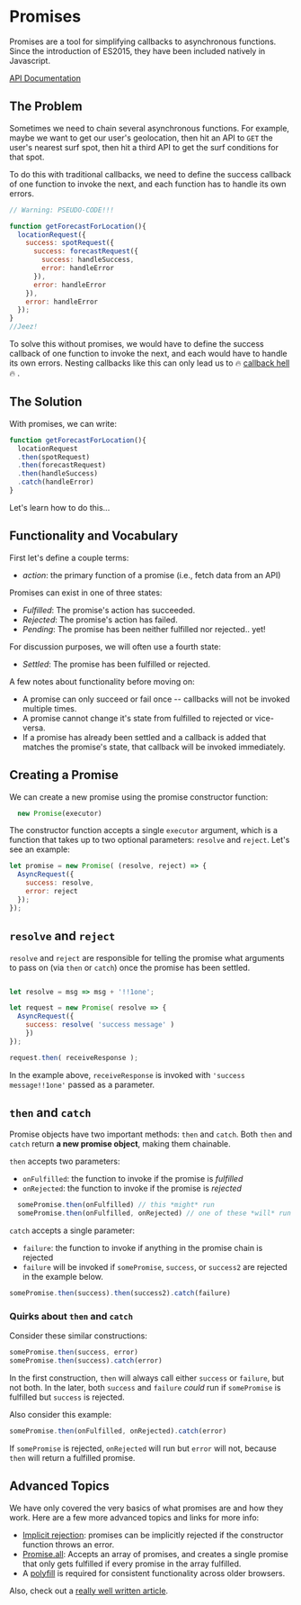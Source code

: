 # Promises

Promises are a tool for simplifying callbacks to asynchronous functions. Since the introduction of ES2015, they have been included natively in Javascript.

[API Documentation][documentation]

## The Problem

Sometimes we need to chain several asynchronous functions. For example, maybe we want to get our user's geolocation, then hit an API to `GET` the user's nearest surf spot, then hit a third API to get the surf conditions for that spot. 

To do this with traditional callbacks, we need to define the success callback of one function to invoke the next, and each function has to handle its own errors.

```javascript
// Warning: PSEUDO-CODE!!!

function getForecastForLocation(){
  locationRequest({
    success: spotRequest({
      success: forecastRequest({
        success: handleSuccess,
        error: handleError
      }),
      error: handleError
    }),
    error: handleError
  });
}
//Jeez!
```

To solve this without promises, we would have to define the success callback of one function to invoke the next, and each would have to handle its own errors. Nesting callbacks like this can only lead us to :fire: [callback hell][callback-hell] :fire: .

## The Solution

With promises, we can write:

```javascript
function getForecastForLocation(){
  locationRequest
  .then(spotRequest)
  .then(forecastRequest)
  .then(handleSuccess)
  .catch(handleError)
}
```

Let's learn how to do this...

## Functionality and Vocabulary

First let's define a couple terms:

  * _action_: the primary function of a promise (i.e., fetch data from an API)

Promises can exist in one of three states:

  * _Fulfilled_: The promise's action has succeeded.
  * _Rejected_: The promise's action has failed.
  * _Pending_: The promise has been neither fulfilled nor rejected.. yet!

For discussion purposes, we will often use a fourth state:

  * _Settled_: The promise has been fulfilled or rejected.

A few notes about functionality before moving on:

  * A promise can only succeed or fail once -- callbacks will not be invoked multiple times.
  * A promise cannot change it's state from fulfilled to rejected or vice-versa.
  * If a promise has already been settled and a callback is added that matches the promise's state, that callback will be invoked immediately.

## Creating a Promise

We can create a new promise using the promise constructor function:

```javascript
  new Promise(executor)
```

The constructor function accepts a single `executor` argument, which is a function that takes up to two optional parameters: `resolve` and `reject`. Let's see an example:

```javascript
let promise = new Promise( (resolve, reject) => {
  AsyncRequest({
    success: resolve,
    error: reject
  });
});
```

## `resolve` and `reject`

`resolve` and `reject` are responsible for telling the promise what arguments to pass on (via `then` or `catch`) once the promise has been settled. 

```javascript

let resolve = msg => msg + '!!1one';

let request = new Promise( resolve => {  
  AsyncRequest({
    success: resolve( 'success message' )
    })
});

request.then( receiveResponse );
```

In the example above, `receiveResponse` is invoked with `'success message!!1one'` passed as a parameter.

## `then` and `catch`

Promise objects have two important methods: `then` and `catch`. Both `then` and `catch` return __a new promise object__, making them chainable.

`then` accepts two parameters:
  * `onFulfilled`: the function to invoke if the promise is _fulfilled_
  * `onRejected`: the function to invoke if the promise is _rejected_

```javascript
  somePromise.then(onFulfilled) // this *might* run
  somePromise.then(onFulfilled, onRejected) // one of these *will* run
```

`catch` accepts a single parameter:
  * `failure`: the function to invoke if anything in the promise chain is rejected
  * `failure` will be invoked if `somePromise`, `success`, or `success2` are rejected in the example below.

```javascript
somePromise.then(success).then(success2).catch(failure)
```
### Quirks about `then` and `catch`

Consider these similar constructions: 
```javascript
somePromise.then(success, error) 
somePromise.then(success).catch(error)
```
In the first construction, `then` will always call either `success` or `failure`, but not both. In the later, both `success` and `failure` _could_ run if `somePromise` is fulfilled but `success` is rejected.

Also consider this example:

```javascript
somePromise.then(onFulfilled, onRejected).catch(error)
```

If `somePromise` is rejected, `onRejected` will run but `error` will not, because `then` will return a fulfilled promise.

## Advanced Topics

We have only covered the very basics of what promises are and how they work. Here are a few more advanced topics and links for more info:

* [Implicit rejection][so]: promises can be implicitly rejected if the constructor function throws an error.
* [Promise.all][all]: Accepts an array of promises, and creates a single promise that only gets fulfilled if every promise in the array fulfilled.
* A [polyfill][polyfill] is required for consistent functionality across older browsers.

Also, check out a [really well written article][rwwa].

[callback-hell]: http://callbackhell.com
[documentation]: https://developer.mozilla.org/en-US/docs/Web/JavaScript/Reference/Global_Objects/Promise
[so]: http://stackoverflow.com/questions/28703241/promise-constructor-with-reject-call-vs-throwing-error
[all]: https://developer.mozilla.org/en-US/docs/Web/JavaScript/Reference/Global_Objects/Promise/all
[polyfill]: https://github.com/stefanpenner/es6-promise
[rwwa]: http://www.html5rocks.com/en/tutorials/es6/promises/
